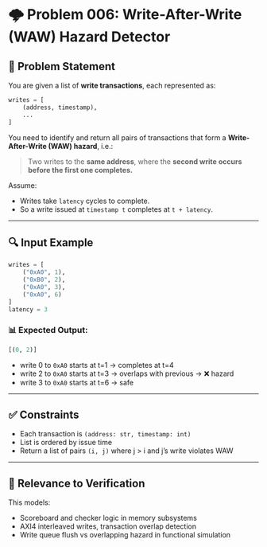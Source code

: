 # 🌩️ Problem 006: Write-After-Write (WAW) Hazard Detector

## 📝 Problem Statement

You are given a list of **write transactions**, each represented as:
```python
writes = [
    (address, timestamp),
    ...
]
```

You need to identify and return all pairs of transactions that form a **Write-After-Write (WAW) hazard**, i.e.:

> Two writes to the **same address**, where the **second write occurs before the first one completes.**

Assume:
- Writes take `latency` cycles to complete.
- So a write issued at `timestamp t` completes at `t + latency`.

---

## 🔍 Input Example

```python
writes = [
    ("0xA0", 1),
    ("0xB0", 2),
    ("0xA0", 3),
    ("0xA0", 6)
]
latency = 3
```

### 📊 Expected Output:

```python
[(0, 2)]
```

- write 0 to `0xA0` starts at t=1 → completes at t=4
- write 2 to `0xA0` starts at t=3 → overlaps with previous → ❌ hazard
- write 3 to `0xA0` starts at t=6 → safe

---

## ✅ Constraints

- Each transaction is `(address: str, timestamp: int)`
- List is ordered by issue time
- Return a list of pairs `(i, j)` where j > i and j’s write violates WAW

---

## 🎯 Relevance to Verification

This models:
- Scoreboard and checker logic in memory subsystems
- AXI4 interleaved writes, transaction overlap detection
- Write queue flush vs overlapping hazard in functional simulation
